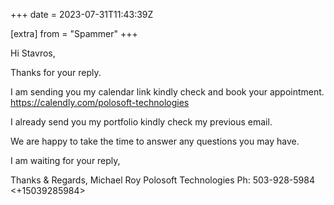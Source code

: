 +++
date = 2023-07-31T11:43:39Z

[extra]
from = "Spammer"
+++

Hi Stavros,

Thanks for your reply.

I am sending you my calendar link kindly check and book your appointment.
https://calendly.com/polosoft-technologies

I already send you my portfolio kindly check my previous email.

We are happy to take the time to answer any questions you may have.

I am waiting for your reply,

Thanks & Regards,
Michael Roy
Polosoft Technologies
Ph: 503-928-5984 <+15039285984>
